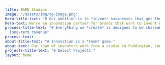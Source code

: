 ```yaml
---
title: EARN Studios
image: "/assets/img/og-image.png"
hero-title-text: "# Our ambition is to *invent* businesses that get the world talking."
hero-text: We’re an innovation partner for brands that want to invent or grow disruptive businesses. We also invest in our own ideas and apply the learnings to our client projects.
process-title-text: "# Everything we *create* is designed to be shareable and deliver
  long-term revenue"
process-text: 
about-title-text: "# Innovation is a *team* game."
about-text: Our team of inventors work from a studio in Paddington, London, alongside clients, industry experts and commercial partners. 
projects-title-text: "# Select Projects."
layout: home
---
```


